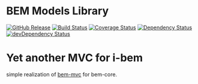 BEM Models Library
==================

[![GitHub Release](https://img.shields.io/github/release/birhoff/bem-core-models.svg?style=flat)](https://github.com/birhoff/bem-core-models/releases)
[![Build Status](https://travis-ci.org/birhoff/bem-core-models.svg?branch=master)](https://travis-ci.org/birhoff/bem-core-models)
[![Coverage Status](https://coveralls.io/repos/github/birhoff/bem-core-models/badge.svg?branch=master)](https://coveralls.io/github/birhoff/bem-core-models?branch=master)
[![Dependency Status](https://david-dm.org/birhoff/bem-core-models.svg?style=flat-square)](https://david-dm.org/birhoff/bem-core-models)
[![devDependency Status](https://david-dm.org/birhoff/bem-core-models/dev-status.svg?style=flat-square)](https://david-dm.org/birhoff/bem-core-models#info=devDependencies)


# Yet another MVC for i-bem
simple realization of [bem-mvc](https://github.com/bem/bem-mvc) for bem-core.
